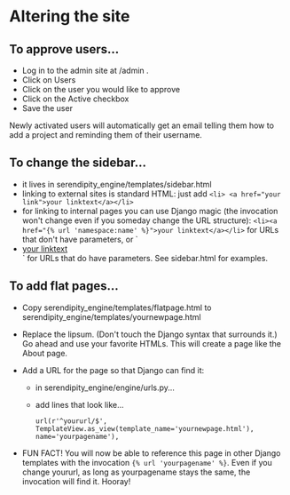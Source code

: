 # Altering the site

## To approve users...
* Log in to the admin site at /admin .
* Click on Users
* Click on the user you would like to approve
* Click on the Active checkbox
* Save the user

Newly activated users will automatically get an email telling them how
to add a project and reminding them of their username.

## To change the sidebar...
* it lives in serendipity_engine/templates/sidebar.html
* linking to external sites is standard HTML: just add `<li>
  <a href="your link">your linktext</a></li>`
* for linking to internal pages you can use Django magic (the invocation
  won't change even if you someday change the URL structure):
  `<li><a href="{% url 'namespace:name' %}">your linktext</a></li>` for
  URLs that don't have parameters, or `<li>
  <a href="{% url 'namespace:name' arg1 %}">your linktext</a>
  </li>` for URLs that do have parameters.  See sidebar.html for examples.
  
## To add flat pages...
* Copy serendipity_engine/templates/flatpage.html to 
  serendipity_engine/templates/yournewpage.html
* Replace the lipsum. (Don't touch the Django syntax that surrounds it.)
  Go ahead and use your favorite HTMLs.  This will create a page like the
  About page.
* Add a URL for the page so that Django can find it:
    * in serendipity_engine/engine/urls.py...
    * add lines that look like...
    
      `url(r'^yoururl/$',
        TemplateView.as_view(template_name='yournewpage.html'),
        name='yourpagename'),`
      
* FUN FACT! You will now be able to reference this page in other Django
  templates with the invocation `{% url 'yourpagename' %}`.  Even if you
  change yoururl, as long as yourpagename stays the same, the invocation
  will find it.  Hooray!
